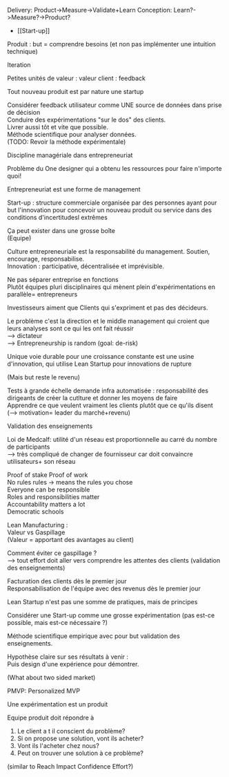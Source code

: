 

Delivery: Product->Measure->Validate+Learn
Conception: Learn?->Measure?->Product?

- [[Start-up]]


Produit : but = comprendre besoins (et non pas implémenter une intuition technique)  
  
Iteration  
  
Petites unités de valeur : valeur client : feedback  
  
Tout nouveau produit est par nature une startup  
  
Considérer feedback utilisateur comme UNE source de données dans prise de décision  
Conduire des expérimentations "sur le dos" des clients.  
Livrer aussi tôt et vite que possible.  
Méthode scientifique pour analyser données.  
(TODO: Revoir la méthode expérimentale)  
  
Discipline managériale dans entrepreneuriat  
  
Problème du One designer qui a obtenu les ressources pour faire n'importe quoi!  
  
Entrepreneuriat est une forme de management  
  
Start-up : structure commerciale organisée par des personnes ayant pour but l'innovation pour concevoir un nouveau produit ou service dans des conditions d'incertitudesl extrêmes  
  
Ça peut exister dans une grosse boîte  
(Equipe)  
  
Culture entrepreneuriale est la responsabilité du management. Soutien, encourage, responsabilise.  
Innovation : participative, décentralisée et imprévisible.  
  
Ne pas séparer entreprise en fonctions  
Plutôt équipes pluri disciplinaires qui mènent plein d'expérimentations en parallèle= entrepreneurs  
  
Investisseurs aiment que Clients qui s'expriment et pas des décideurs.  
  
Le problème c'est la direction et le middle management qui croient que leurs analyses sont ce qui les ont fait réussir  
--> dictateur  
--> Entrepreneurship is random (goal: de-risk)  
  
Unique voie durable pour une croissance constante est une usine d'innovation, qui utilise Lean Startup pour innovations de rupture  
  
(Mais but reste le revenu)  
  
Tests à grande échelle demande infra automatisée : responsabilité des dirigeants de créer la cutlture et donner les moyens de faire  
Apprendre ce que veulent vraiment les clients plutôt que ce qu'ils disent  
(--> motivation= leader du marché+revenu)  
  
Validation des enseignements  
  
Loi de Medcalf: utilité d'un réseau est proportionnelle au carré du nombre de participants  
--> très compliqué de changer de fournisseur car doit convaincre utilisateurs+ son réseau  
  
Proof of stake Proof of work  
No rules rules -> means the rules you chose  
Everyone can be responsible  
Roles and responsibilities matter  
Accountability matters a lot  
Democratic schools  
  
Lean Manufacturing :  
Valeur vs Gaspillage  
(Valeur = apportant des avantages au client)  
  
Comment éviter ce gaspillage ?  
--> tout effort doit aller vers comprendre les attentes des clients (validation des enseignements)  
  
Facturation des clients dès le premier jour  
Responsabilisation de l'équipe avec des revenus dès le premier jour  
  
Lean Startup n'est pas une somme de pratiques, mais de principes  
  
Considérer une Start-up comme une grosse expérimentation (pas est-ce possible, mais est-ce nécessaire ?)  
  
Méthode scientifique empirique avec pour but validation des enseignements.  
  
Hypothèse claire sur ses résultats à venir :  
Puis design d'une expérience pour démontrer.  
  
(What about two sided market)  
  
PMVP: Personalized MVP  
  
Une expérimentation est un produit  
  
Equipe produit doit répondre à  
1. Le client a t il conscient du problème?  
2. Si on propose une solution, vont ils acheter?  
3. Vont ils l'acheter chez nous?  
4. Peut on trouver une solution à ce problème?  
  
(similar to Reach Impact Confidence Effort?)